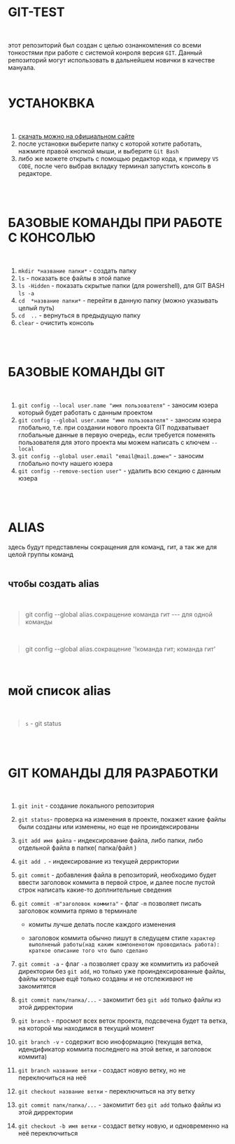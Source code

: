 # GIT-TEST  
</br>

этот репозиторий был создан с целью ознанкомления со всеми тонкостями при работе с системой конроля версия `GIT`. Данный репозиторий могут использовать в дальнейшем новички в качестве мануала.  
</br> 

# УСТАНОКВКА  
</br>  

1. [ скачать можно на официальном сайте ](https://git-scm.com/downloads)
2. после установки выберите папку с которой хотите работать, нажмите правой кнопкой мыши, и выберите `Git Bash`
3. либо же можете открыть с помощью редактор кода, к примеру `VS CODE`, после чего выбрав вкладку терминал запустить консоль в редакторе.  

</br> 
</br>

# БАЗОВЫЕ КОМАНДЫ ПРИ РАБОТЕ С КОНСОЛЬЮ  
</br>  

1. `mkdir *название папки*` - создать папку  
2. `ls` - показать все файлы в этой папке
3. `ls -Hidden` - показать скрытые папки (для powershell), для GIT BASH  `ls -a`
4. `cd  *название папки*` - перейти в данную папку (можно указывать целый путь)
5. `cd  ..` - вернуться в предыдущую папку
6. `clear` - очистить консоль

</br> 
</br>

# БАЗОВЫЕ КОМАНДЫ GIT 
</br> 

1. `git config --local user.name "имя пользователя"` - заносим юзера который будет работать с данным проектом
2. `git config --global user.name "имя пользователя"` - заносим юзера глобально, т.е. при создании нового проекта GIT подхватывает глобальные данные в первую очередь, если требуется поменять пользователя для этого проекта мы можем написать с ключем `--local`
3. `git config --global user.email "email@mail.домен"` - заносим глобально почту нашего юзера
4. `git config --remove-section user"` -  удалить всю секцию с данным юзера  

</br> 
</br>

# ALIAS

здесь будут представлены сокращения для команд, гит, а так же для целой группы команд
</br> 
</br> 

## чтобы создать alias
</br> 

> git config --global alias.сокращение команда гит --- для одной команды
</br>

> git config --global alias.сокращение '!команда гит; команда гит'  

</br>

# мой список alias
</br>

> `s` - git status


</br>
</br>

# GIT КОМАНДЫ ДЛЯ РАЗРАБОТКИ
</br>

1. `git init` - создание локального репозитория
2. `git status`- проверка на изменения в проекте, покажет какие файлы были созданы или изменены, но еще не проиндексированы
3. `git add имя файла` - индексирование файла, либо папки, либо отдельной файла в папке( папка/файл )
4. `git add .` - индексирование из текущей дерриктории
5. `git commit` - добавления файла в репозиторий, необходимо будет ввести заголовок коммита в первой строе, и далее после пустой строк написать какие-то доплнительные сведения
6. `git commit -m"заголовок коммита"`  - флаг `-m` позволяет писать заголовок коммита прямо в терминале

      * комиты лучше делать после каждого изменения

      * заголовок коммита обычно пишут в следущем стиле `характер выполненый работы(над каким компоненотом проводилась работа): краткое описание того что было сделано`

7. `git commit -a` - флаг `-a` позволяет сразу же коммитить из рабочей директории без `git add`, но только уже проиндексированные файлы, файлы которые ещё только созданы и не отслеживают не закомитятся

8. `git commit папк/папка/...` - закомитит без `git add` только файлы из этой дирректории
9. `git branch` - просмот всех веток проекта, подсвечена будет та ветка, на которой мы находимся в текущий момент
10. `git branch -v` - содержит всю иноформацию (текущая ветка, идендификатор коммита  последнего на этой ветке, и заголовок коммита)
11. `git branch название ветки` - создаст новую ветку, но не переключиться на неё
12. `git checkout название ветки` - переключиться на эту ветку
7. `git commit папк/папка/...` - закомитит без `git add` только файлы из этой дирректории
8. `git checkout -b имя ветки` - создаст ветку новую, и одновременно на неё переключиться
